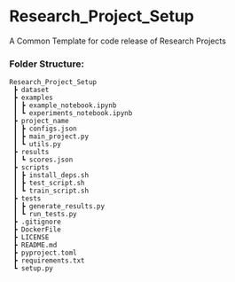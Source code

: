# Research_Project_Setup
A Common Template for code release of Research Projects 


### Folder Structure:
```
Research_Project_Setup  
 ┣ dataset  
 ┣ examples
 ┃ ┣ example_notebook.ipynb
 ┃ ┗ experiments_notebook.ipynb
 ┣ project_name
 ┃ ┣ configs.json
 ┃ ┣ main_project.py
 ┃ ┗ utils.py
 ┣ results
 ┃ ┗ scores.json
 ┣ scripts
 ┃ ┣ install_deps.sh
 ┃ ┣ test_script.sh
 ┃ ┗ train_script.sh
 ┣ tests
 ┃ ┣ generate_results.py
 ┃ ┗ run_tests.py
 ┣ .gitignore
 ┣ DockerFile
 ┣ LICENSE
 ┣ README.md
 ┣ pyproject.toml
 ┣ requirements.txt
 ┗ setup.py
```